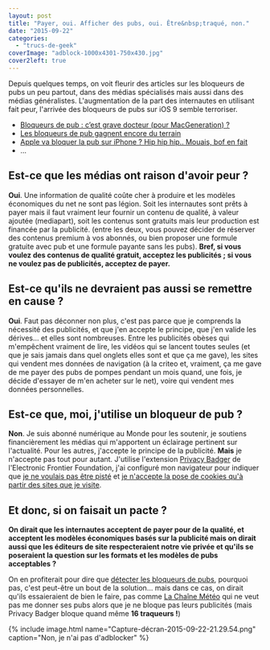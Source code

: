 ```yaml
---
layout: post
title: "Payer, oui. Afficher des pubs, oui. Être&nbsp;traqué, non."
date: "2015-09-22"
categories: 
  - "trucs-de-geek"
coverImage: "adblock-1000x4301-750x430.jpg"
cover2left: true
---
```


Depuis quelques temps, on voit fleurir des articles sur les bloqueurs de pubs un peu partout, dans des médias spécialisés mais aussi dans des médias généralistes. L'augmentation de la part des internautes en utilisant fait peur, l'arrivée des bloqueurs de pubs sur iOS 9 semble terroriser.

- [Bloqueurs de pub : c’est grave docteur (pour MacGeneration) ?](http://www.macg.co/macgeneration/2015/09/bloqueurs-de-pub-cest-grave-docteur-pour-macgeneration-91042)
- [Les bloqueurs de pub gagnent encore du terrain](http://www.lesechos.fr/tech-medias/medias/021325763114-les-bloqueurs-de-pub-gagnent-encore-du-terrain-1155462.php#)
- [Apple va bloquer la pub sur iPhone ? Hip hip hip.. Mouais, bof en fait](http://rue89.nouvelobs.com/2015/09/20/apple-va-bloquer-pub-iphone-hip-hip-hip-mouais-bof-fait-261284)
- ...

## Est-ce que les médias ont raison d'avoir peur ?

**Oui**. Une information de qualité coûte cher à produire et les modèles économiques du net ne sont pas légion. Soit les internautes sont prêts à payer mais il faut vraiment leur fournir un contenu de qualité, à valeur ajoutée (mediapart), soit les contenus sont gratuits mais leur production est financée par la publicité. (entre les deux, vous pouvez décider de réserver des contenus premium à vos abonnés, ou bien proposer une formule gratuite avec pub et une formule payante sans les pubs). **Bref, si vous voulez des contenus de qualité gratuit, acceptez les publicités ; si vous ne voulez pas de publicités, acceptez de payer.**

## Est-ce qu'ils ne devraient pas aussi se remettre en cause ?

**Oui**. Faut pas déconner non plus, c'est pas parce que je comprends la nécessité des publicités, et que j'en accepte le principe, que j'en valide les dérives... et elles sont nombreuses. Entre les publicités obèses qui m'empêchent vraiment de lire, les vidéos qui se lancent toutes seules (et que je sais jamais dans quel onglets elles sont et que ça me gave), les sites qui vendent mes données de navigation (à la criteo et, vraiment, ça me gave de me payer des pubs de pompes pendant un mois quand, une fois, je décide d'essayer de m'en acheter sur le net), voire qui vendent mes données personnelles.

## Est-ce que, moi, j'utilise un bloqueur de pub ?

**Non**. Je suis abonné numérique au Monde pour les soutenir, je soutiens financièrement les médias qui m'apportent un éclairage pertinent sur l'actualité. Pour les autres, j'accepte le principe de la publicité. **Mais** je n'accepte pas tout pour autant. J'utilise l'extension [Privacy Badger](https://www.eff.org/fr/node/73969) de l'Electronic Frontier Foundation, j'ai configuré mon navigateur pour indiquer que [je ne voulais pas être pisté](https://www.mozilla.org/fr/firefox/dnt/) et [je n'accepte la pose de cookies qu'à partir des sites que je visite](http://blogzinet.free.fr/blog/index.php?post/2013/03/17/Firefox-devient-plus-intelligent-sur-les-cookies-tiers).

## Et donc, si on faisait un pacte ?

**On dirait que les internautes acceptent de payer pour de la qualité, et acceptent les modèles économiques basés sur la publicité mais on dirait aussi que les éditeurs de site respecteraient notre vie privée et qu'ils se poseraient la question sur les formats et les modèles de pubs acceptables ?**

On en profiterait pour dire que [détecter les bloqueurs de pubs](http://www.commitstrip.com/fr/2014/12/03/adblockers-they-found-a-solution/), pourquoi pas, c'est peut-être un bout de la solution... mais dans ce cas, on dirait qu'ils essaieraient de bien le faire, pas comme [La Chaîne Météo](http://paris.lachainemeteo.com/meteo-france/ville/previsions-meteo-paris-3903-0.php) qui ne veut pas me donner ses pubs alors que je ne bloque pas leurs publicités (mais Privacy Badger bloque quand même **16 traqueurs !**)

{% include image.html name="Capture-décran-2015-09-22-21.29.54.png" caption="Non, je n'ai pas d'adblocker" %}
